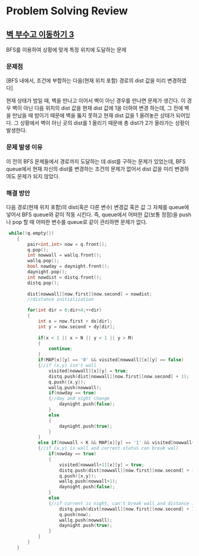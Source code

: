 # **Problem Solving Review**

## [벽 부수고 이동하기 3](https://www.acmicpc.net/problem/16933)

BFS를 이용하여 상황에 맞게 특정 위치에 도달하는 문제

### **문제점**

[BFS 내에서, 조건에 부합하는 다음(현재 위치 포함) 경로의 dist 값을 미리 변경하였다]

현재 상태가 밤일 때, 벽을 만나고 이어서 벽이 아닌 경우를 만나면 문제가 생긴다. 이 경우 벽이 아닌 다음 위치의 dist 값을 현재 dist 값에 1을 더하여 변경 하는데, 그 전에 벽을 만났을 때 밤이기 때문에 벽을 뚫지 못하고 현재 dist 값을 1 올려놓은 상태가 되어있다. 그 상황에서 벽이 아닌 곳의 dist를 1 올리기 때문에 총 dist가 2가 올라가는 상황이 발생한다.

### **문제 발생 이유**

이 전의 BFS 문제들에서 경로까지 도달하는 데 dist를 구하는 문제가 있었는데, BFS queue에서 현재 자신의 dist를 변경하는 조건의 문제가 없어서 dist 값을 미리 변경하여도 문제가 되지 않았다.

### **해결 방안**

다음 경로(현재 위치 포함)의 dist(혹은 다른 변수) 변경값 혹은 값 그 자체를 queue에 넣어서 BFS queue와 같이 작동 시킨다. 즉, queue에서 어떠한 값(보통 정점)을 push나 pop 할 때 어떠한 변수를 queue로 같이 관리하면 문제가 없다.

```cpp
 while(!q.empty())
    {
        pair<int,int> now = q.front();
        q.pop();
        int nowwall = wallq.front();
        wallq.pop();
        bool nowday = daynight.front();
        daynight.pop();
        int nowdist = distq.front();
        distq.pop();
        
        dist[nowwall][now.first][now.second] = nowdist;
        //distance initialization

        for(int dir = 0;dir<4;++dir)
        {
            int x = now.first + dx[dir];
            int y = now.second + dy[dir];
            
            if(x < 1 || x > N || y < 1 || y > M)
            {
                continue;
            }
            if(MAP[x][y] == '0' && visited[nowwall][x][y] == false)
            {//if (x,y) isn't wall
                visited[nowwall][x][y] = true;
                distq.push(dist[nowwall][now.first][now.second] + 1);
                q.push({x,y});
                wallq.push(nowwall);
                if(nowday == true)
                {//day and night change
                    daynight.push(false);
                }
                else
                {
                    daynight.push(true);
                }
            }
            else if(nowwall < K && MAP[x][y] == '1' && visited[nowwall+1][x][y] == false)
            {//if (x,y) is wall and current status can break wall
                if(nowday == true)
                {
                    visited[nowwall+1][x][y] = true;
                    distq.push(dist[nowwall][now.first][now.second] + 1);
                    q.push({x,y});
                    wallq.push(nowwall+1);
                    daynight.push(false);
                }
                else
                {//if current is night, can't break wall and distance is increase
                    distq.push(dist[nowwall][now.first][now.second] + 1);
                    q.push(now);
                    wallq.push(nowwall);
                    daynight.push(true);
                }
            }
        }
    }
```
